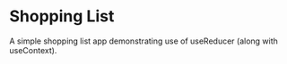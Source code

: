 # Shopping List 

A simple shopping list app demonstrating use of useReducer (along with useContext).

